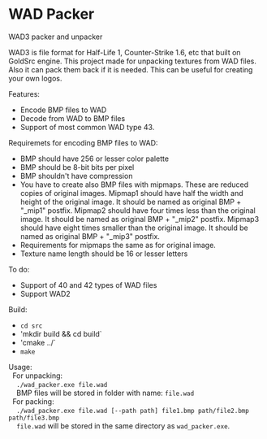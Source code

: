 # WAD Packer
WAD3 packer and unpacker

WAD3 is file format for Half-Life 1, Counter-Strike 1.6, etc that built on GoldSrc engine.
This project made for unpacking textures from WAD files.
Also it can pack them back if it is needed.
This can be useful for creating your own logos.

Features:
  - Encode BMP files to WAD
  - Decode from WAD to BMP files
  - Support of most common WAD type 43.
  
Requiremets for encoding BMP files to WAD:
  - BMP should have 256 or lesser color palette
  - BMP should be 8-bit bits per pixel
  - BMP shouldn't have compression
  - You have to create also BMP files with mipmaps. These are reduced copies of original images.
  Mipmap1 should have half the width and height of the original image. It should be named as original BMP + "_mip1" postfix.
  Mipmap2 should have four times less than the original image. It should be named as original BMP + "_mip2" postfix.
  Mipmap3 should have eight times smaller than the original image. It should be named as original BMP + "_mip3" postfix.
  - Requirements for mipmaps the same as for original image.
  - Texture name length should be 16 or lesser letters
  
To do:
  - Support of 40 and 42 types of WAD files
  - Support WAD2

Build:
  - `cd src`
  - 'mkdir build && cd build`
  - 'cmake ../`
  - `make`
  
Usage:  
&nbsp;&nbsp;For unpacking:  
&nbsp;&nbsp;&nbsp;&nbsp;`./wad_packer.exe file.wad`  
&nbsp;&nbsp;&nbsp;&nbsp;BMP files will be stored in folder with name: `file.wad`  
&nbsp;&nbsp;For packing:  
&nbsp;&nbsp;&nbsp;&nbsp;`./wad_packer.exe file.wad [--path path] file1.bmp path/file2.bmp path/file3.bmp`  
&nbsp;&nbsp;&nbsp;&nbsp;`file.wad` will be stored in the same directory as `wad_packer.exe`.
  
